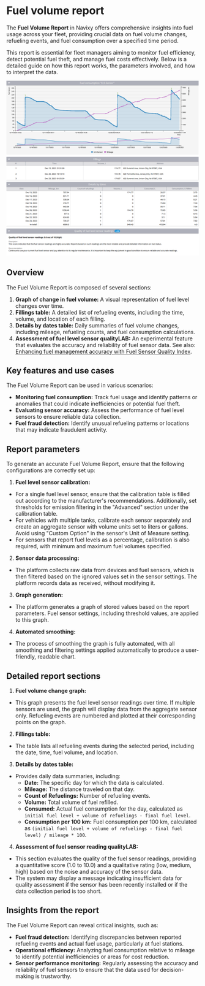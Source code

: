 # Fuel volume report

The **Fuel Volume Report** in Navixy offers comprehensive insights into fuel usage across your fleet, providing crucial data on fuel volume changes, refueling events, and fuel consumption over a specified time period.

This report is essential for fleet managers aiming to monitor fuel efficiency, detect potential fuel theft, and manage fuel costs effectively. Below is a detailed guide on how this report works, the parameters involved, and how to interpret the data.

![image-20240815-003825.png](attachments/image-20240815-003825.png)

## Overview

The Fuel Volume Report is composed of several sections:

1. **Graph of change in fuel volume:** A visual representation of fuel level changes over time.
2. **Fillings table:** A detailed list of refueling events, including the time, volume, and location of each filling.
3. **Details by dates table:** Daily summaries of fuel volume changes, including mileage, refueling counts, and fuel consumption calculations.
4. **Assessment of fuel level sensor qualityLAB:** An experimental feature that evaluates the accuracy and reliability of fuel sensor data. See also: [Enhancing fuel management accuracy with Fuel Sensor Quality Index](https://www.navixy.com/blog/enhancing-fuel-management-accuracy-with-fuel-sensor-quality-index/).

## Key features and use cases

The Fuel Volume Report can be used in various scenarios:

* **Monitoring fuel consumption:** Track fuel usage and identify patterns or anomalies that could indicate inefficiencies or potential fuel theft.
* **Evaluating sensor accuracy:** Assess the performance of fuel level sensors to ensure reliable data collection.
* **Fuel fraud detection:** Identify unusual refueling patterns or locations that may indicate fraudulent activity.

## Report parameters

To generate an accurate Fuel Volume Report, ensure that the following configurations are correctly set up:

1. **Fuel level sensor calibration:**

* For a single fuel level sensor, ensure that the calibration table is filled out according to the manufacturer's recommendations. Additionally, set thresholds for emission filtering in the "Advanced" section under the calibration table.
* For vehicles with multiple tanks, calibrate each sensor separately and create an aggregate sensor with volume units set to liters or gallons. Avoid using "Custom Option" in the sensor's Unit of Measure setting.
* For sensors that report fuel levels as a percentage, calibration is also required, with minimum and maximum fuel volumes specified.

2. **Sensor data processing:**

* The platform collects raw data from devices and fuel sensors, which is then filtered based on the ignored values set in the sensor settings. The platform records data as received, without modifying it.

3. **Graph generation:**

* The platform generates a graph of stored values based on the report parameters. Fuel sensor settings, including threshold values, are applied to this graph.

4. **Automated smoothing:**

* The process of smoothing the graph is fully automated, with all smoothing and filtering settings applied automatically to produce a user-friendly, readable chart.

## Detailed report sections

1. **Fuel volume change graph:**

* This graph presents the fuel level sensor readings over time. If multiple sensors are used, the graph will display data from the aggregate sensor only. Refueling events are numbered and plotted at their corresponding points on the graph.

2. **Fillings table:**

* The table lists all refueling events during the selected period, including the date, time, fuel volume, and location.

3. **Details by dates table:**

* Provides daily data summaries, including:
  * **Date:** The specific day for which the data is calculated.
  * **Mileage:** The distance traveled on that day.
  * **Count of Refuelings:** Number of refueling events.
  * **Volume:** Total volume of fuel refilled.
  * **Consumed:** Actual fuel consumption for the day, calculated as `initial fuel level + volume of refuelings - final fuel level`.
  * **Consumption per 100 km:** Fuel consumption per 100 km, calculated as `(initial fuel level + volume of refuelings - final fuel level) / mileage * 100`.

4. **Assessment of fuel sensor reading qualityLAB:**

* This section evaluates the quality of the fuel sensor readings, providing a quantitative score (1.0 to 10.0) and a qualitative rating (low, medium, high) based on the noise and accuracy of the sensor data.
* The system may display a message indicating insufficient data for quality assessment if the sensor has been recently installed or if the data collection period is too short.

## Insights from the report

The Fuel Volume Report can reveal critical insights, such as:

* **Fuel fraud detection:** Identifying discrepancies between reported refueling events and actual fuel usage, particularly at fuel stations.
* **Operational efficiency:** Analyzing fuel consumption relative to mileage to identify potential inefficiencies or areas for cost reduction.
* **Sensor performance monitoring:** Regularly assessing the accuracy and reliability of fuel sensors to ensure that the data used for decision-making is trustworthy.
